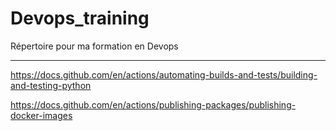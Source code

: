 # Devops_training
Répertoire pour ma formation en Devops

***
https://docs.github.com/en/actions/automating-builds-and-tests/building-and-testing-python

https://docs.github.com/en/actions/publishing-packages/publishing-docker-images
